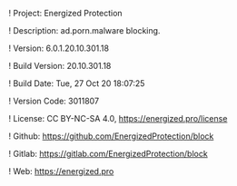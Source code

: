 ! Project: Energized Protection

! Description: ad.porn.malware blocking.

! Version: 6.0.1.20.10.301.18

! Build Version: 20.10.301.18

! Build Date: Tue, 27 Oct 20 18:07:25

! Version Code: 3011807

! License: CC BY-NC-SA 4.0, https://energized.pro/license

! Github: https://github.com/EnergizedProtection/block

! Gitlab: https://gitlab.com/EnergizedProtection/block


! Web: https://energized.pro
